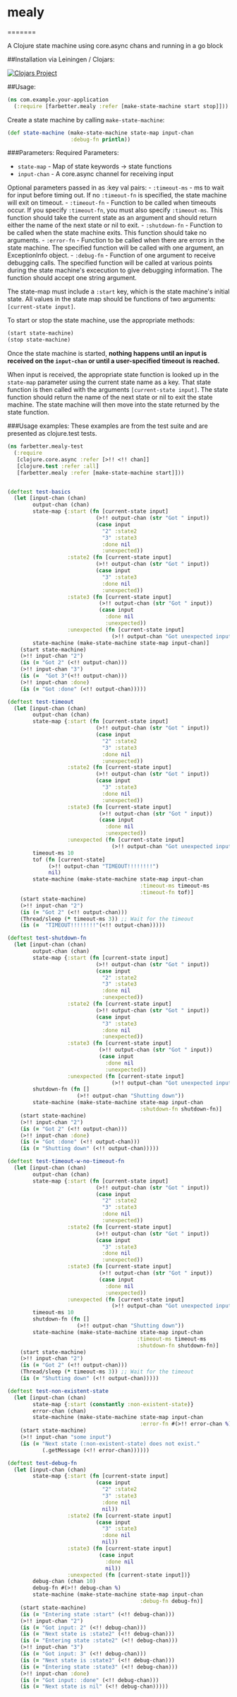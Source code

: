 # mealy
=======

A Clojure state machine using core.async chans and running in a go block


##Installation via Leiningen / Clojars:

[![Clojars Project](http://clojars.org/farbetter/mealy/latest-version.svg)](http://clojars.org/farbetter/mealy)

##Usage:
```Clojure
(ns com.example.your-application
  (:require [farbetter.mealy :refer [make-state-machine start stop]]))
```

Create a state machine by calling `make-state-machine`:
```Clojure
(def state-machine (make-state-machine state-map input-chan
                    :debug-fn println))
```
  
###Parameters:
Required Parameters:
 - `state-map` - Map of state keywords -> state functions
 - `input-chan` - A core.async channel for receiving input

Optional parameters passed in as :key val pairs:
      - `:timeout-ms` - ms to wait for input before timing out. If no
            `:timeout-fn` is specified, the state machine will exit on timeout.
      - `:timeout-fn` - Function to be called when timeouts occur.  If you 
            specify `:timeout-fn`, you must also specify `:timeout-ms`. This
            function should take the current state as an argument and should
            return either the name of the next state or nil to exit.
      - `:shutdown-fn` - Function to be called when the state machine exits.
                       This function should take no arguments. 
      - `:error-fn` - Function to be called when there are errors in the
            state machine. The specified function will be called with one
            argument, an ExceptionInfo object.
      - `:debug-fn` - Function of one argument to receive debugging calls.
            The specified function will be called at various points during
            the state machine's excecution to give debugging information.
            The function should accept one string argument.
            
The state-map must include a `:start` key, which is the state machine's
initial state. All values in the state map should be functions of two
arguments: `[current-state input]`.


To start or stop the state machine, use the appropriate methods:
```Clojure
(start state-machine)
(stop state-machine)
```


Once the state machine is started, **nothing happens until an input is
received on the `input-chan` or until a user-specified timeout is reached.**


When input is received, the appropriate state function is looked up in the
`state-map` parameter using the current state name as a key. That state
function is then called with the arguments `[current-state input]`. The state 
function should return the name of the next state or nil to exit the state
machine. The state machine will then move into the state returned by the state
function.


###Usage examples:
These examples are from the test suite and are presented as clojure.test tests.

```Clojure
(ns farbetter.mealy-test
  (:require
   [clojure.core.async :refer [>!! <!! chan]]
   [clojure.test :refer :all]
   [farbetter.mealy :refer [make-state-machine start]]))


(deftest test-basics
  (let [input-chan (chan)
        output-chan (chan)
        state-map {:start (fn [current-state input]
                            (>!! output-chan (str "Got " input))
                            (case input
                              "2" :state2
                              "3" :state3
                              :done nil
                              :unexpected))
                   :state2 (fn [current-state input]
                            (>!! output-chan (str "Got " input))
                            (case input
                              "3" :state3
                              :done nil
                              :unexpected))
                   :state3 (fn [current-state input]
                             (>!! output-chan (str "Got " input))
                             (case input
                               :done nil
                               :unexpected))
                   :unexpected (fn [current-state input]
                                 (>!! output-chan "Got unexpected input"))}
        state-machine (make-state-machine state-map input-chan)]
    (start state-machine)
    (>!! input-chan "2")
    (is (= "Got 2" (<!! output-chan)))
    (>!! input-chan "3")
    (is (=  "Got 3"(<!! output-chan)))
    (>!! input-chan :done)
    (is (= "Got :done" (<!! output-chan)))))

(deftest test-timeout
  (let [input-chan (chan)
        output-chan (chan)
        state-map {:start (fn [current-state input]
                            (>!! output-chan (str "Got " input))
                            (case input
                              "2" :state2
                              "3" :state3
                              :done nil
                              :unexpected))
                   :state2 (fn [current-state input]
                            (>!! output-chan (str "Got " input))
                            (case input
                              "3" :state3
                              :done nil
                              :unexpected))
                   :state3 (fn [current-state input]
                             (>!! output-chan (str "Got " input))
                             (case input
                               :done nil
                               :unexpected))
                   :unexpected (fn [current-state input]
                                 (>!! output-chan "Got unexpected input"))}
        timeout-ms 10
        tof (fn [current-state]
             (>!! output-chan "TIMEOUT!!!!!!!!")
             nil)
        state-machine (make-state-machine state-map input-chan
                                          :timeout-ms timeout-ms
                                          :timeout-fn tof)]
    (start state-machine)
    (>!! input-chan "2")
    (is (= "Got 2" (<!! output-chan)))
    (Thread/sleep (* timeout-ms 3)) ;; Wait for the timeout
    (is (=  "TIMEOUT!!!!!!!!"(<!! output-chan)))))

(deftest test-shutdown-fn
  (let [input-chan (chan)
        output-chan (chan)
        state-map {:start (fn [current-state input]
                            (>!! output-chan (str "Got " input))
                            (case input
                              "2" :state2
                              "3" :state3
                              :done nil
                              :unexpected))
                   :state2 (fn [current-state input]
                            (>!! output-chan (str "Got " input))
                            (case input
                              "3" :state3
                              :done nil
                              :unexpected))
                   :state3 (fn [current-state input]
                             (>!! output-chan (str "Got " input))
                             (case input
                               :done nil
                               :unexpected))
                   :unexpected (fn [current-state input]
                                 (>!! output-chan "Got unexpected input"))}
        shutdown-fn (fn []
                      (>!! output-chan "Shutting down"))
        state-machine (make-state-machine state-map input-chan
                                          :shutdown-fn shutdown-fn)]
    (start state-machine)
    (>!! input-chan "2")
    (is (= "Got 2" (<!! output-chan)))
    (>!! input-chan :done)
    (is (= "Got :done" (<!! output-chan)))
    (is (= "Shutting down" (<!! output-chan)))))

(deftest test-timeout-w-no-timeout-fn
  (let [input-chan (chan)
        output-chan (chan)
        state-map {:start (fn [current-state input]
                            (>!! output-chan (str "Got " input))
                            (case input
                              "2" :state2
                              "3" :state3
                              :done nil
                              :unexpected))
                   :state2 (fn [current-state input]
                            (>!! output-chan (str "Got " input))
                            (case input
                              "3" :state3
                              :done nil
                              :unexpected))
                   :state3 (fn [current-state input]
                             (>!! output-chan (str "Got " input))
                             (case input
                               :done nil
                               :unexpected))
                   :unexpected (fn [current-state input]
                                 (>!! output-chan "Got unexpected input"))}
        timeout-ms 10
        shutdown-fn (fn []
                      (>!! output-chan "Shutting down"))
        state-machine (make-state-machine state-map input-chan
                                         :timeout-ms timeout-ms
                                         :shutdown-fn shutdown-fn)]
    (start state-machine)
    (>!! input-chan "2")
    (is (= "Got 2" (<!! output-chan)))
    (Thread/sleep (* timeout-ms 3)) ;; Wait for the timeout
    (is (= "Shutting down" (<!! output-chan)))))

(deftest test-non-existent-state
  (let [input-chan (chan)
        state-map {:start (constantly :non-existent-state)}
        error-chan (chan)
        state-machine (make-state-machine state-map input-chan
                                          :error-fn #(>!! error-chan %))]
    (start state-machine)
    (>!! input-chan "some input")
    (is (= "Next state (:non-existent-state) does not exist."
           (.getMessage (<!! error-chan))))))

(deftest test-debug-fn
  (let [input-chan (chan)
        state-map {:start (fn [current-state input]
                            (case input
                              "2" :state2
                              "3" :state3
                              :done nil
                              nil))
                   :state2 (fn [current-state input]
                            (case input
                              "3" :state3
                              :done nil
                              nil))
                   :state3 (fn [current-state input]
                             (case input
                               :done nil
                               nil))
                   :unexpected (fn [current-state input])}
        debug-chan (chan 10)
        debug-fn #(>!! debug-chan %)
        state-machine (make-state-machine state-map input-chan
                                          :debug-fn debug-fn)]
    (start state-machine)
    (is (= "Entering state :start" (<!! debug-chan)))
    (>!! input-chan "2")
    (is (= "Got input: 2" (<!! debug-chan)))
    (is (= "Next state is :state2" (<!! debug-chan)))
    (is (= "Entering state :state2" (<!! debug-chan)))
    (>!! input-chan "3")
    (is (= "Got input: 3" (<!! debug-chan)))
    (is (= "Next state is :state3" (<!! debug-chan)))
    (is (= "Entering state :state3" (<!! debug-chan)))
    (>!! input-chan :done)
    (is (= "Got input: :done" (<!! debug-chan)))
    (is (= "Next state is nil" (<!! debug-chan)))))
```

